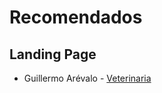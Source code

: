 # Recomendados

## Landing Page

* Guillermo Arévalo - [Veterinaria](imagenes/guillermo-arevalo.png)